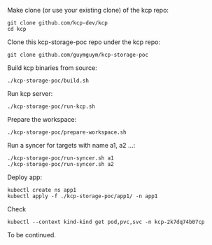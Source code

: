 Make clone (or use your existing clone) of the kcp repo:

```
git clone github.com/kcp-dev/kcp
cd kcp
```


Clone this kcp-storage-poc repo under the kcp repo:

```
git clone github.com/guymguym/kcp-storage-poc
```


Build kcp binaries from source:

```
./kcp-storage-poc/build.sh
```


Run kcp server:

```
./kcp-storage-poc/run-kcp.sh
```


Prepare the workspace:

```
./kcp-storage-poc/prepare-workspace.sh
```


Run a syncer for targets with name a1, a2 ...:

```
./kcp-storage-poc/run-syncer.sh a1
./kcp-storage-poc/run-syncer.sh a2
```


Deploy app:

```
kubectl create ns app1 
kubectl apply -f ./kcp-storage-poc/app1/ -n app1
```


Check 
```
kubectl --context kind-kind get pod,pvc,svc -n kcp-2k7dq74b07cp
```


To be continued.

